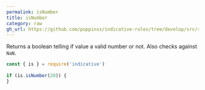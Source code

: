 ```yaml
---
permalink: isNumber
title: isNumber
category: raw
gh_url: https://github.com/poppinss/indicative-rules/tree/develop/src/raw/isNumber.ts
---
```


Returns a boolean telling if value a valid number or not.
Also checks against `NaN`.
 
```js
const { is } = require('indicative')
 
if (is.isNumber(20)) {
}
```
